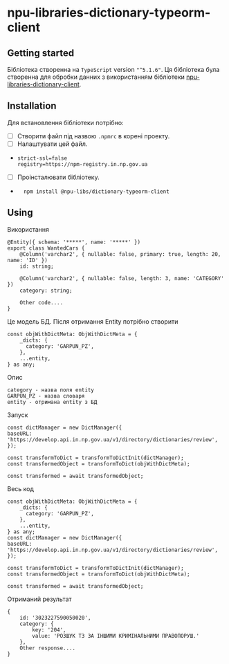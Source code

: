 # npu-libraries-dictionary-typeorm-client



## Getting started

Бібліотека створенна  на ```TypeScript``` version ```"^5.1.6"```.
Ця бібліотека була створенна для обробки данних з використанням бібліотеки [npu-libraries-dictionary-client](https://git.in.np.gov.ua/npu-libraries/dictionary/npu-libraries-dictionary-client.git).

## Installation
Для встановлення бібліотеки потрібно:
- [ ] Створити файл під назвою ```.npmrc``` в корені проекту.
- [ ] Налаштувати цей файл.
- ```
  strict-ssl=false
  registry=https://npm-registry.in.np.gov.ua
  ```
- [ ] Проінсталювати бібліотеку.
- ```
    npm install @npu-libs/dictionary-typeorm-client
  ```

## Using
Використання 
```
@Entity({ schema: '*****', name: '*****' })
export class WantedCars {
    @Column('varchar2', { nullable: false, primary: true, length: 20, name: 'ID' })
    id: string;
    
    @Column('varchar2', { nullable: false, length: 3, name: 'CATEGORY' })
    category: string;
    
    Other code....
}
```
Це модель БД.
Після отримання Entity потрібно створити 
```
const objWithDictMeta: ObjWithDictMeta = {
    _dicts: {
      category: 'GARPUN_PZ',
    },
    ...entity,
} as any;
```
Опис
```
category - назва поля entity
GARPUN_PZ - назва словаря
entity - отримана entity з БД
```
Запуск
```
const dictManager = new DictManager({
baseURL: 'https://develop.api.in.np.gov.ua/v1/directory/dictionaries/review',
});

const transformToDict = transformToDictInit(dictManager);
const transformedObject = transformToDict(objWithDictMeta);

const transformed = await transformedObject;
```
Весь код
```
const objWithDictMeta: ObjWithDictMeta = {
    _dicts: {
      category: 'GARPUN_PZ',
    },
    ...entity,
} as any;
const dictManager = new DictManager({
baseURL: 'https://develop.api.in.np.gov.ua/v1/directory/dictionaries/review',
});

const transformToDict = transformToDictInit(dictManager);
const transformedObject = transformToDict(objWithDictMeta);

const transformed = await transformedObject;
```
Отриманий результат 
```
{
    id: '3023227590050020',
    category: {
        key: '204',
        value: 'РОЗШУК ТЗ ЗА ІНШИМИ КРИМІНАЛЬНИМИ ПРАВОПОРУШ.'
    },
    Other response....
}

```